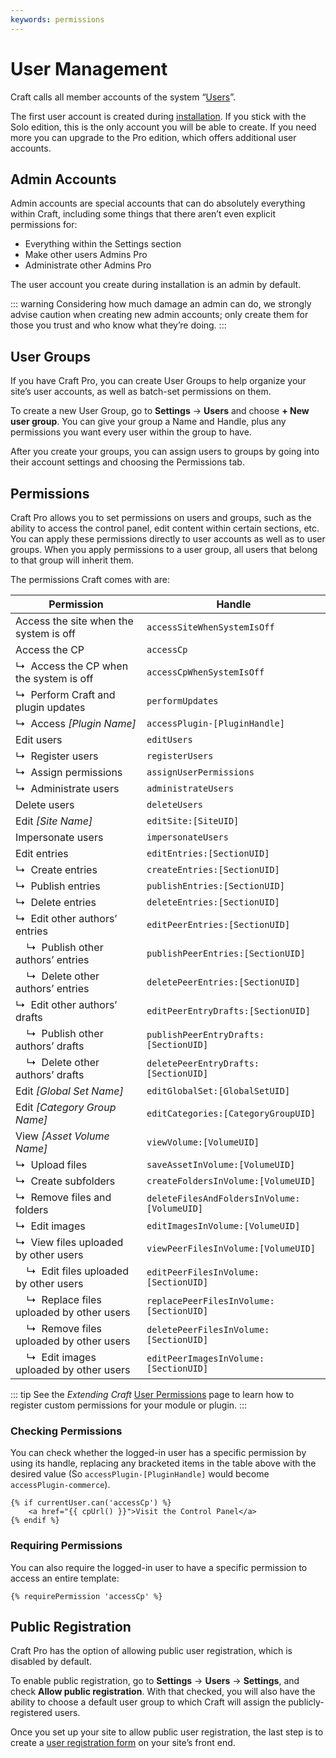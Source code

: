 ```yaml
---
keywords: permissions
---
```

# User Management

Craft calls all member accounts of the system “[Users](users.md)”.

The first user account is created during [installation](installation.md). If you stick with the Solo edition, this is the only account you will be able to create. If you need more you can upgrade to the Pro edition, which offers additional user accounts.

## Admin Accounts

Admin accounts are special accounts that can do absolutely everything within Craft, including some things that there aren’t even explicit permissions for:

- Everything within the Settings section
- Make other users Admins <badge type="edition" vertical="middle" title="Craft Pro only">Pro</badge>
- Administrate other Admins <badge type="edition" vertical="middle" title="Craft Pro only">Pro</badge>

The user account you create during installation is an admin by default.

::: warning
Considering how much damage an admin can do, we strongly advise caution when creating new admin accounts; only create them for those you trust and who know what they’re doing.
:::

## User Groups

If you have Craft Pro, you can create User Groups to help organize your site’s user accounts, as well as batch-set permissions on them.

To create a new User Group, go to **Settings** → **Users** and choose **+ New user group**. You can give your group a Name and Handle, plus any permissions you want every user within the group to have.

After you create your groups, you can assign users to groups by going into their account settings and choosing the Permissions tab.

## Permissions

Craft Pro allows you to set permissions on users and groups, such as the ability to access the control panel, edit content within certain sections, etc. You can apply these permissions directly to user accounts as well as to user groups. When you apply permissions to a user group, all users that belong to that group will inherit them.

The permissions Craft comes with are:

| Permission | Handle
| ---------- | ------
| Access the site when the system is off | `accessSiteWhenSystemIsOff`
| Access the CP | `accessCp`
| ↳&nbsp; Access the CP when the system is off | `accessCpWhenSystemIsOff`
| ↳&nbsp; Perform Craft and plugin updates | `performUpdates`
| ↳&nbsp; Access _[Plugin Name]_ | `accessPlugin-[PluginHandle]`
| Edit users | `editUsers`
| ↳&nbsp; Register users | `registerUsers`
| ↳&nbsp; Assign permissions | `assignUserPermissions`
| ↳&nbsp; Administrate users | `administrateUsers`
| Delete users | `deleteUsers`
| Edit _[Site Name]_ | `editSite:[SiteUID]`
| Impersonate users | `impersonateUsers`
| Edit entries | `editEntries:[SectionUID]`
| ↳&nbsp; Create entries | `createEntries:[SectionUID]`
| ↳&nbsp; Publish entries | `publishEntries:[SectionUID]`
| ↳&nbsp; Delete entries | `deleteEntries:[SectionUID]`
| ↳&nbsp; Edit other authors’ entries | `editPeerEntries:[SectionUID]`
| &nbsp;&nbsp;&nbsp; ↳&nbsp; Publish other authors’ entries | `publishPeerEntries:[SectionUID]`
| &nbsp;&nbsp;&nbsp; ↳&nbsp; Delete other authors’ entries | `deletePeerEntries:[SectionUID]`
| ↳&nbsp; Edit other authors’ drafts | `editPeerEntryDrafts:[SectionUID]`
| &nbsp;&nbsp;&nbsp; ↳&nbsp; Publish other authors’ drafts | `publishPeerEntryDrafts:[SectionUID]`
| &nbsp;&nbsp;&nbsp; ↳&nbsp; Delete other authors’ drafts | `deletePeerEntryDrafts:[SectionUID]`
| Edit _[Global Set Name]_ | `editGlobalSet:[GlobalSetUID]`
| Edit _[Category Group Name]_ | `editCategories:[CategoryGroupUID]`
| View _[Asset Volume Name]_ | `viewVolume:[VolumeUID]`
| ↳&nbsp; Upload files | `saveAssetInVolume:[VolumeUID]`
| ↳&nbsp; Create subfolders | `createFoldersInVolume:[VolumeUID]`
| ↳&nbsp; Remove files and folders | `deleteFilesAndFoldersInVolume:[VolumeUID]`
| ↳&nbsp; Edit images | `editImagesInVolume:[VolumeUID]`
| ↳&nbsp; View files uploaded by other users | `viewPeerFilesInVolume:[VolumeUID]`
| &nbsp;&nbsp;&nbsp; ↳&nbsp; Edit files uploaded by other users | `editPeerFilesInVolume:[SectionUID]`
| &nbsp;&nbsp;&nbsp; ↳&nbsp; Replace files uploaded by other users | `replacePeerFilesInVolume:[SectionUID]`
| &nbsp;&nbsp;&nbsp; ↳&nbsp; Remove files uploaded by other users | `deletePeerFilesInVolume:[SectionUID]`
| &nbsp;&nbsp;&nbsp; ↳&nbsp; Edit images uploaded by other users | `editPeerImagesInVolume:[SectionUID]`

::: tip
See the _Extending Craft_ [User Permissions](extend/user-permissions.md) page to learn how to register custom permissions for your module or plugin.
:::

### Checking Permissions

You can check whether the logged-in user has a specific permission by using its handle, replacing any bracketed items in the table above with the desired value (So `accessPlugin-[PluginHandle]` would become `accessPlugin-commerce`).

```twig
{% if currentUser.can('accessCp') %}
    <a href="{{ cpUrl() }}">Visit the Control Panel</a>
{% endif %}
```

### Requiring Permissions

You can also require the logged-in user to have a specific permission to access an entire template:

```twig
{% requirePermission 'accessCp' %}
```

## Public Registration

Craft Pro has the option of allowing public user registration, which is disabled by default.

To enable public registration, go to **Settings** → **Users** → **Settings**, and check **Allow public registration**. With that checked, you will also have the ability to choose a default user group to which Craft will assign the publicly-registered users.

Once you set up your site to allow public user registration, the last step is to create a [user registration form](https://craftcms.com/knowledge-base/front-end-user-accounts#registration-form) on your site’s front end.
